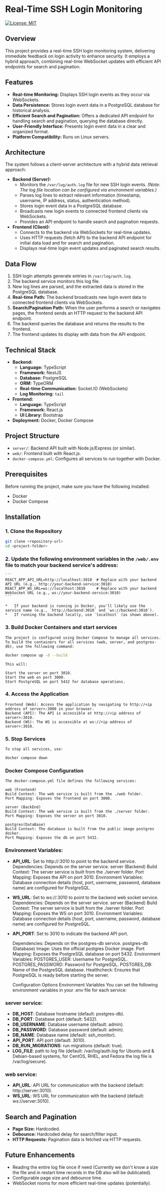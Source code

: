 # Real-Time SSH Login Monitoring

[![License: MIT](https://img.shields.io/badge/License-MIT-yellow.svg)](https://opensource.org/licenses/MIT)

## Overview

This project provides a real-time SSH login monitoring system, delivering immediate feedback on login activity to enhance security. It employs a hybrid approach, combining real-time WebSocket updates with efficient API endpoints for search and pagination.

## Features

*   **Real-time Monitoring:** Displays SSH login events as they occur via WebSockets.
*   **Data Persistence:** Stores login event data in a PostgreSQL database for historical analysis.
*   **Efficient Search and Pagination:** Offers a dedicated API endpoint for handling search and pagination, querying the database directly.
*   **User-Friendly Interface:** Presents login event data in a clear and organized format.
*   **Platform Compatibility:** Runs on Linux servers.

## Architecture

The system follows a client-server architecture with a hybrid data retrieval approach:

*   **Backend (Server):**
    *   Monitors the `/var/log/auth.log` file for new SSH login events.  *(Note: The log file location can be configured via environment variables.)*
    *   Parses log lines to extract relevant information (timestamp, username, IP address, status, authentication method).
    *   Stores login event data in a PostgreSQL database.
    *   Broadcasts new login events to connected frontend clients via WebSockets.
    *   Provides an API endpoint to handle search and pagination requests.
*   **Frontend (Client):**
    *   Connects to the backend via WebSockets for real-time updates.
    *   Uses HTTP requests (fetch API) to the backend API endpoint for initial data load and for search and pagination.
    *   Displays real-time login event updates and paginated search results.

## Data Flow

1.  SSH login attempts generate entries in `/var/log/auth.log`.
2.  The backend service monitors this log file.
3.  New log lines are parsed, and the extracted data is stored in the PostgreSQL database.
4.  **Real-time Path:** The backend broadcasts new login event data to connected frontend clients via WebSockets.
5.  **Search/Pagination Path:** When the user performs a search or navigates pages, the frontend sends an HTTP request to the backend API endpoint.
6.  The backend queries the database and returns the results to the frontend.
7.  The frontend updates its display with data from the API endpoint.

## Technical Stack

*   **Backend:**
    *   **Language:** TypeScript
    *   **Framework:** NestJS
    *   **Database:** PostgreSQL
    *   **ORM:** TypeORM
    *   **Real-time Communication:** Socket.IO (WebSockets)
    *   **Log Monitoring:** `tail`
*   **Frontend:**
    *   **Language:** TypeScript
    *   **Framework:** React.js
    *   **UI Library:** Bootstrap
*   **Deployment:** Docker, Docker Compose

## Project Structure

- `server/`: Backend API built with Node.js/Express (or similar).
- `web/`: Frontend built with React.js.
- `docker-compose.yml`: Configures all services to run together with Docker.

## Prerequisites

Before running the project, make sure you have the following installed:

- Docker
- Docker Compose

## Installation

### 1. Clone the Repository

```bash
git clone <repository-url>
cd <project-folder>
```

### 2. Update the following environment variables in the `/web/.env` file to match your backend service's address:

	```
	REACT_APP_API_URL=http://localhost:3010  # Replace with your backend API URL (e.g., http://your-backend-service:3010)
	REACT_APP_WS_URL=ws://localhost:3010     # Replace with your backend WebSocket URL (e.g., ws://your-backend-service:3010)
	```

	*   If your backend is running in Docker, you'll likely use the service name (e.g., `http://backend:3010` and `ws://backend:3010`).
	*   If running the backend locally, use `localhost` (as shown above).

### 3. Build Docker Containers and start services
	The project is configured using Docker Compose to manage all services. To build the containers for all services (web, server, and postgres-db), use the following command:

```bash
docker compose up -d --build
```
	This will:

	Start the server on port 3010.
	Start the web on port 3000.
	Start PostgreSQL on port 5432 for database operations.

### 4. Access the Application
	Frontend (Web): Access the application by navigating to http://<ip address of server>:3000 in your browser.
	Backend (API): The API is accessible at http://<ip address of server>:3010.
	Backend (WS): The WS is accessible at ws://<ip address of server>:3010.

### 5. Stop Services
	To stop all services, use:

```bash
docker compose down
```

### Docker Compose Configuration
	The docker-compose.yml file defines the following services:

	web (Frontend)
	Build Context: The web service is built from the ./web folder.
	Port Mapping: Exposes the frontend on port 3000.

	server (BackEnd)
	Build Context: The web service is built from the ./server folder.
	Port Mapping: Exposes the server on port 3010.

	postgres(DataBase)
	Build Context: The database is built from the public image postgres docker.
	Port Mapping: Exposes the db on port 5432.

### Environment Variables:
- **API_URL**: Set to http://<ip address of server>:3010 to point to the backend service.
	Dependencies: Depends on the server service.
	server (Backend)
	Build Context: The server service is built from the ./server folder.
	Port Mapping: Exposes the API on port 3010.
	Environment Variables:
	Database connection details (host, port, username, password, database name) are configured for PostgreSQL.

- **WS_URL**: Set to ws://<ip address of server>:3010 to point to the backend web socket service.
	Dependencies: Depends on the server service.
	server (Backend)
	Build Context: The server service is built from the ./server folder.
	Port Mapping: Exposes the WS on port 3010.
	Environment Variables:
	Database connection details (host, port, username, password, database name) are configured for PostgreSQL.

- **API_PORT**: Set to 3010 to indicate the backend API port.

	Dependencies: Depends on the postgres-db service.
	postgres-db (Database)
	Image: Uses the official postgres Docker image.
	Port Mapping: Exposes the PostgreSQL database on port 5432.
	Environment Variables:
	POSTGRES_USER: Username for PostgreSQL.
	POSTGRES_PASSWORD: Password for PostgreSQL.
	POSTGRES_DB: Name of the PostgreSQL database.
	Healthcheck: Ensures that PostgreSQL is ready before starting the server.

	Configuration Options
	Environment Variables
	You can set the following environment variables in your .env file for each service:

### server service:

- **DB_HOST**: Database hostname (default: postgres-db).
- **DB_PORT**: Database port (default: 5432).
- **DB_USERNAME**: Database username (default: admin).
- **DB_PASSWORD**: Database password (default: admin).
- **DB_NAME**: Database name (default: ssh_monitor).
- **API_PORT**: API port (default: 3010).
- **DB_RUN_MIGRATIONS**: run migrations (default: true).
- **LOG_FILE**: path to log file (default: /var/log/auth.log for Ubuntu and & Debian-based systems, for CentOS, RHEL, and Fedora the log file is /var/log/secure).

### web service:

- **API_URL**: API URL for communication with the backend (default: http://server:3010).
- **WS_URL**: WS URL for communication with the backend (default: ws://server:3010).

## Search and Pagination

*   **Page Size:** Hardcoded.
*   **Debounce:** Hardcoded delay for search/filter input.
*   **HTTP Requests:** Pagination data is fetched via HTTP requests.

## Future Enhancements

*   Reading the entire log file once if need (Currently we don't know a size the file and in restart time records in the DB also will be dublicated).
*   Configurable page size and debounce time.
*   WebSocket rooms for more efficient real-time updates (potentially).